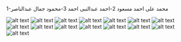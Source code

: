 1-محمد على احمد مسعود
2-احمد عبدالنبى احمد
3-محمود جمال عبدالناصر

![alt text](https://github.com/Ahmed223/T-Shirts-E-commerce/blob/master/Capture9.PNG)
![alt text](https://github.com/Ahmed223/T-Shirts-E-commerce/blob/master/Capture1.PNG)
![alt text](https://github.com/Ahmed223/T-Shirts-E-commerce/blob/master/Capture2.PNG)
![alt text](https://github.com/Ahmed223/T-Shirts-E-commerce/blob/master/Capture3.PNG)
![alt text](https://github.com/Ahmed223/T-Shirts-E-commerce/blob/master/Capture4.PNG)
![alt text](https://github.com/Ahmed223/T-Shirts-E-commerce/blob/master/Capture5.PNG)
![alt text](https://github.com/Ahmed223/T-Shirts-E-commerce/blob/master/Capture6.PNG)
![alt text](https://github.com/Ahmed223/T-Shirts-E-commerce/blob/master/Capture8.PNG)
![alt text](https://github.com/Ahmed223/T-Shirts-E-commerce/blob/master/2018-05-10%20(1).png)
![alt text](https://github.com/Ahmed223/T-Shirts-E-commerce/blob/master/2018-05-10%20(2).png)
![alt text](https://github.com/Ahmed223/T-Shirts-E-commerce/blob/master/2018-05-10%20(3).png)
![alt text](https://github.com/Ahmed223/T-Shirts-E-commerce/blob/master/2018-05-10%20(4).png)
![alt text](https://github.com/Ahmed223/T-Shirts-E-commerce/blob/master/2018-05-10%20(5).png)
![alt text](https://github.com/Ahmed223/T-Shirts-E-commerce/blob/master/2018-05-10%20(6).png)
![alt text](https://github.com/Ahmed223/T-Shirts-E-commerce/blob/master/2018-05-10%20(7).png)
